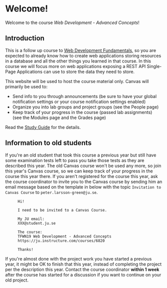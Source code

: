 # Welcome!
Welcome to the course *Web Development - Advanced Concepts*!

## Introduction
This is a follow up course to [Web Development Fundamentals](../web-development-fundamentals/), so you are expected to already know how to create web applications storing resources in a database and all the other things you learned in that course. In this course we will focus more on web applications exposing a REST API Single-Page Applications can use to store the data they need to store.

This website will be used to host the course material only. Canvas will primarily be used to:

* Send info to you through announcements (be sure to have your global notification settings or your course notification settings enabled)
* Organize you into lab groups and project groups (see the People page)
* Keep track of your progress in the course (passed lab assignments) (see the Modules page and the Grades page)

Read the [Study Guide](./study-guide/) for the details.

## Information to old students
If you're an old student that took this course a previous year but still have some examination tests left to pass you take those tests as they are described this year. The old Canvas course won't be used any more, so join this year's Canvas course, so we can keep track of your progress in the course this year there. If you aren't registered for the course this year, ask the course coordinator to invite you to the Canvas course by sending him an email message based on the template in <FigureNumber /> below with the topic `Invitation to Canvas Course` to `peter.larsson-green@ju.se`.

<Figure caption="Template for email message to be invited to a Canvas Course. Replace XXX with your own value.">

```
Hi!

I need to be invited to a Canvas Course.

My JU email:
XXX@student.ju.se

The course:
TFWN19 Web Development - Advanced Concepts https://ju.instructure.com/courses/6820

Thanks!
```

</Figure>

If you're almost done with the project work you have started a previous year, it might be OK to finish that this year, instead of completing the project per the description this year. Contact the course coordinator **within 1 week** after the course has started for a discussion if you want to continue on your old project.